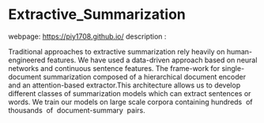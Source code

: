 # Extractive_Summarization
webpage:  https://piy1708.github.io/
description :

Traditional approaches to extractive summarization rely heavily on human-engineered features.
We have used a data-driven approach based on neural networks and continuous sentence features.
The frame-work for single-document summarization composed of a hierarchical document encoder and 
an attention-based extractor.This architecture allows us to develop different classes of summarization models which
can extract sentences or words. We train our models on large scale corpora containing 
hundreds​ ​ of​ ​ thousands​ ​ of​ ​ document-summary​ ​ pairs.






